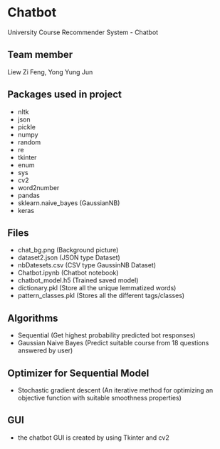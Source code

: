# Chatbot
University Course Recommender System - Chatbot

## Team member 
Liew Zi Feng, Yong Yung Jun

## Packages used in project
- nltk
- json
- pickle
- numpy
- random
- re
- tkinter
- enum
- sys
- cv2
- word2number
- pandas
- sklearn.naive_bayes (GaussianNB)
- keras

## Files 
- chat_bg.png (Background picture)
- dataset2.json (JSON type Dataset)
- nbDatesets.csv (CSV type GaussinNB Dataset)
- Chatbot.ipynb (Chatbot notebook)
- chatbot_model.h5 (Trained saved model)
- dictionary.pkl (Store all the unique lemmatized words)
- pattern_classes.pkl (Stores all the different tags/classes)

## Algorithms
- Sequential (Get highest probability predicted bot responses)
- Gaussian Naive Bayes (Predict suitable course from 18 questions answered by user)

## Optimizer for Sequential Model
- Stochastic gradient descent (An iterative method for optimizing an objective function with suitable smoothness properties)

## GUI
- the chatbot GUI is created by using Tkinter and cv2 

